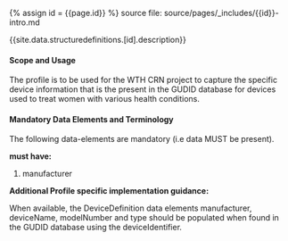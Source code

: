 
{% assign id = {{page.id}} %}
source file: source/pages/\_includes/{{id}}-intro.md

{{site.data.structuredefinitions.[id].description}}

#### Scope and Usage

The profile is to be used for the WTH CRN project to capture the specific device information that is the present in the GUDID database for devices used to treat women with various health conditions.

#### Mandatory Data Elements and Terminology

The following data-elements are mandatory (i.e data MUST be present).

**must have:**

1. manufacturer

**Additional Profile specific implementation guidance:**

When available, the DeviceDefinition data elements manufacturer, deviceName, modelNumber and type should be populated when found in the GUDID database using the deviceIdentifier. 
